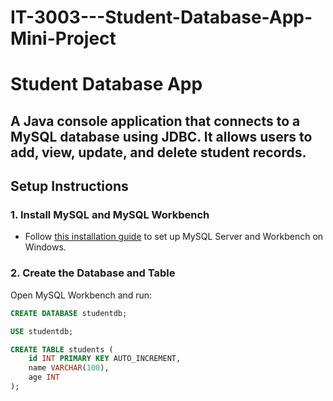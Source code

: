 # IT-3003---Student-Database-App-Mini-Project
# Student Database App
A Java console application that connects to a MySQL database using JDBC. It allows users to add, view, update, and delete student records.
---

## Setup Instructions

### 1. Install MySQL and MySQL Workbench
- Follow [this installation guide](https://www.youtube.com/watch?v=u96rVINbAUI) to set up MySQL Server and Workbench on Windows.

### 2. Create the Database and Table
Open MySQL Workbench and run:

```sql
CREATE DATABASE studentdb;

USE studentdb;

CREATE TABLE students (
    id INT PRIMARY KEY AUTO_INCREMENT,
    name VARCHAR(100),
    age INT
);
